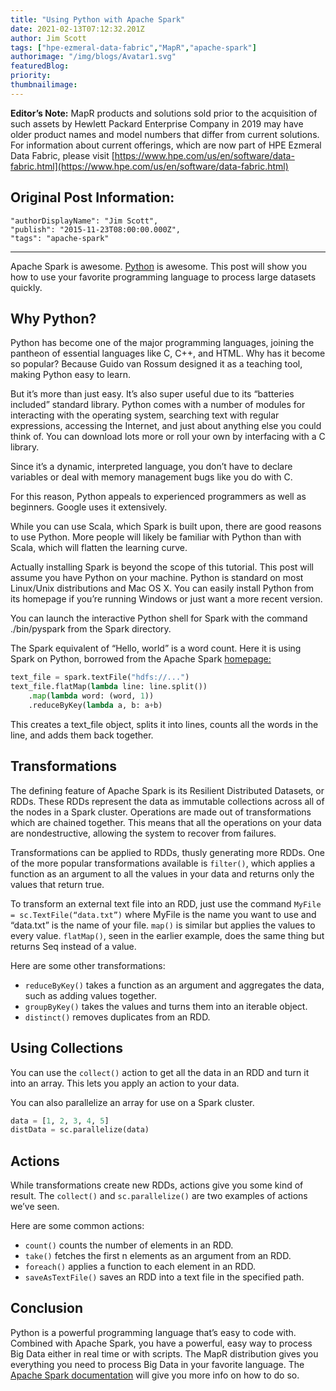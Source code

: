 ```yaml
---
title: "Using Python with Apache Spark"
date: 2021-02-13T07:12:32.201Z
author: Jim Scott 
tags: ["hpe-ezmeral-data-fabric","MapR","apache-spark"]
authorimage: "/img/blogs/Avatar1.svg"
featuredBlog:
priority:
thumbnailimage:
---
```

**Editor’s Note:** MapR products and solutions sold prior to the acquisition of such assets by Hewlett Packard Enterprise Company in 2019 may have older product names and model numbers that differ from current solutions. For information about current offerings, which are now part of HPE Ezmeral Data Fabric, please visit [https://www.hpe.com/us/en/software/data-fabric.html](https://www.hpe.com/us/en/software/data-fabric.html)

## Original Post Information:

```
"authorDisplayName": "Jim Scott",
"publish": "2015-11-23T08:00:00.000Z",
"tags": "apache-spark"
```
---

Apache Spark is awesome. <a target='\_blank'  href='https://www.python.org/'>Python</a> is awesome. This post will show you how to use your favorite programming language to process large datasets quickly.

## Why Python?

Python has become one of the major programming languages, joining the pantheon of essential languages like C, C++, and HTML. Why has it become so popular? Because Guido van Rossum designed it as a teaching tool, making Python easy to learn.

But it’s more than just easy. It’s also super useful due to its “batteries included” standard library. Python comes with a number of modules for interacting with the operating system, searching text with regular expressions, accessing the Internet, and just about anything else you could think of. You can download lots more or roll your own by interfacing with a C library.

Since it’s a dynamic, interpreted language, you don’t have to declare variables or deal with memory management bugs like you do with C.

For this reason, Python appeals to experienced programmers as well as beginners. Google uses it extensively.

While you can use Scala, which Spark is built upon, there are good reasons to use Python. More people will likely be familiar with Python than with Scala, which will flatten the learning curve.

Actually installing Spark is beyond the scope of this tutorial. This post will assume you have Python on your machine. Python is standard on most Linux/Unix distributions and Mac OS X. You can easily install Python from its homepage if you’re running Windows or just want a more recent version.

You can launch the interactive Python shell for Spark with the command ./bin/pyspark from the Spark directory.

The Spark equivalent of “Hello, world” is a word count. Here it is using Spark on Python, borrowed from the Apache Spark <a target='\_blank'  href='http://spark.apache.org/'>homepage:</a>

```python
text_file = spark.textFile("hdfs://...")
text_file.flatMap(lambda line: line.split())
    .map(lambda word: (word, 1))
    .reduceByKey(lambda a, b: a+b)

```

This creates a text_file object, splits it into lines, counts all the words in the line, and adds them back together.

## Transformations

The defining feature of Apache Spark is its Resilient Distributed Datasets, or RDDs. These RDDs represent the data as immutable collections across all of the nodes in a Spark cluster. Operations are made out of transformations which are chained together. This means that all the operations on your data are nondestructive, allowing the system to recover from failures.

Transformations can be applied to RDDs, thusly generating more RDDs. One of the more popular transformations available is `filter()`, which applies a function as an argument to all the values in your data and returns only the values that return true.

To transform an external text file into an RDD, just use the command `MyFile = sc.TextFile(“data.txt”)` where MyFile is the name you want to use and “data.txt” is the name of your file. `map()` is similar but applies the values to every value. `flatMap()`, seen in the earlier example, does the same thing but returns Seq instead of a value.

Here are some other transformations:

*   `reduceByKey()` takes a function as an argument and aggregates the data, such as adding values together.
*   `groupByKey()` takes the values and turns them into an iterable object.
*   `distinct()` removes duplicates from an RDD.

## Using Collections

You can use the `collect()` action to get all the data in an RDD and turn it into an array. This lets you apply an action to your data.

You can also parallelize an array for use on a Spark cluster.

```python
data = [1, 2, 3, 4, 5]
distData = sc.parallelize(data)

```

## Actions

While transformations create new RDDs, actions give you some kind of result. The `collect()` and `sc.parallelize()` are two examples of actions we’ve seen.

Here are some common actions:

*   `count()` counts the number of elements in an RDD.
*   `take()` fetches the first n elements as an argument from an RDD.
*   `foreach()` applies a function to each element in an RDD.
*   `saveAsTextFile()` saves an RDD into a text file in the specified path.

## Conclusion

Python is a powerful programming language that’s easy to code with. Combined with Apache Spark, you have a powerful, easy way to process Big Data either in real time or with scripts. The MapR distribution gives you everything you need to process Big Data in your favorite language. The <a target='\_blank'  href='http://spark.apache.org/documentation.html'>Apache Spark documentation</a> will give you more info on how to do so.
